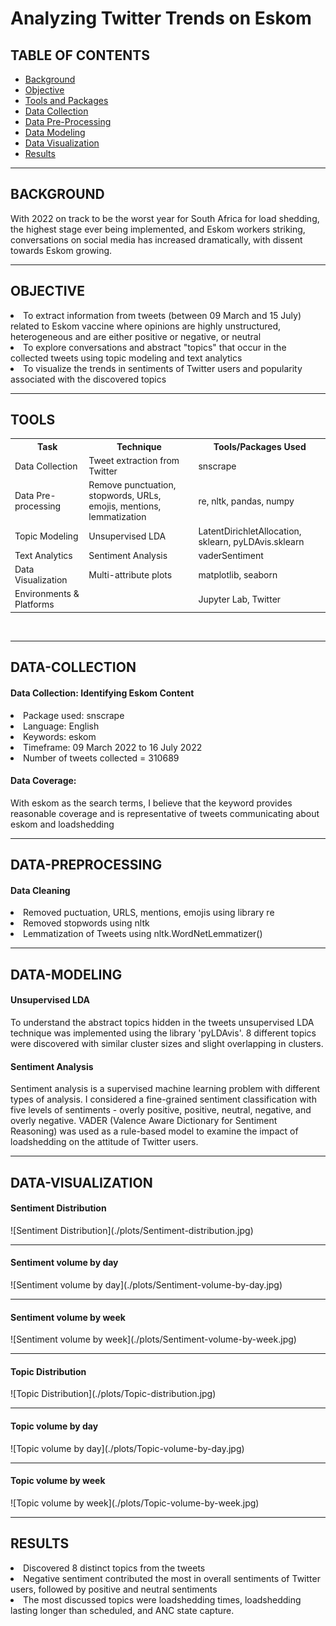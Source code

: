 # Analyzing Twitter Trends on Eskom

## TABLE OF CONTENTS

* [Background](#background)
* [Objective](#objective)
* [Tools and Packages](#tools)
* [Data Collection](#data-collection)
* [Data Pre-Processing](#data-preprocessing)
* [Data Modeling](#data-modeling)
* [Data Visualization](#data-visualization)
* [Results](#results)


<hr>

## BACKGROUND 
With 2022 on track to be the worst year for South Africa for load shedding, the highest stage ever being implemented, and Eskom workers striking, conversations on social media has increased dramatically, with dissent towards Eskom growing.

<hr>

## OBJECTIVE 
<li>To extract information from tweets (between 09 March and 15 July) related to Eskom vaccine where opinions are highly unstructured, heterogeneous and are either positive or negative, or neutral</li>
<li>To explore conversations and abstract "topics" that occur in the collected tweets using topic modeling and text analytics</li> 
<li>To visualize the trends in sentiments of Twitter users and popularity associated with the discovered topics</li> 

<hr> 

## TOOLS

<table style="width:100%">
  <tr>
    <th>Task</th>
    <th>Technique</th> 
    <th>Tools/Packages Used</th>
  </tr>
  <tr>
    <td>Data Collection</td>
    <td>Tweet extraction from Twitter</td> 
    <td>snscrape</td>
  </tr>
  <tr>
    <td>Data Pre-processing</td>
    <td>Remove punctuation, stopwords, URLs, emojis, mentions, lemmatization</td> 
    <td>re, nltk, pandas, numpy</td>
  </tr>
  <tr>
    <td>Topic Modeling</td>
    <td>Unsupervised LDA</td> 
    <td>LatentDirichletAllocation, sklearn, pyLDAvis.sklearn</td>
  </tr>
  <tr>
    <td>Text Analytics</td>
    <td>Sentiment Analysis</td> 
    <td>vaderSentiment</td>
  </tr>
  <tr>
    <td>Data Visualization</td>
    <td>Multi-attribute plots</td> 
    <td>matplotlib, seaborn</td>
  </tr>
  <tr>
    <td>Environments &amp Platforms</td>
    <td></td> 
    <td>Jupyter Lab, Twitter</td>
  </tr>
</table><br>

<hr>

## DATA-COLLECTION 

<h4>Data Collection: Identifying Eskom Content</h4>

<li>Package used: snscrape</li>
<li>Language: English</li>
<li>Keywords: eskom</li>
<li>Timeframe: 09 March 2022 to 16 July 2022</li>
<li>Number of tweets collected = 310689</li>

<h4>Data Coverage:</h4>
With eskom as the search terms, I believe that the keyword provides reasonable coverage and is representative of tweets communicating about eskom and loadshedding <br>

<hr>

## DATA-PREPROCESSING

<h4>Data Cleaning</h4> 

<li>Removed puctuation, URLS, mentions, emojis using library re</li> 
<li>Removed stopwords using nltk</li> 
<li>Lemmatization of Tweets using nltk.WordNetLemmatizer()</li>

<hr>

## DATA-MODELING

<h4>Unsupervised LDA</h4>
To understand the abstract topics hidden in the tweets unsupervised LDA technique was implemented using the library 'pyLDAvis'. 8 different topics were discovered with similar cluster sizes and slight overlapping in clusters.
<h4>Sentiment Analysis</h4>
Sentiment analysis is a supervised machine learning problem with different types of analysis. I considered a fine-grained sentiment classification with five levels of sentiments - overly positive, positive, neutral, negative, and overly negative. VADER (Valence Aware Dictionary for Sentiment Reasoning) was used as a rule-based model to examine the impact of loadshedding on the attitude of Twitter users. 

<hr>

## DATA-VISUALIZATION 

<h4>Sentiment Distribution</h4>
![Sentiment Distribution](./plots/Sentiment-distribution.jpg)
<hr>

<h4>Sentiment volume by day</h4>
![Sentiment volume by day](./plots/Sentiment-volume-by-day.jpg)
<hr>

<h4>Sentiment volume by week</h4>
![Sentiment volume by week](./plots/Sentiment-volume-by-week.jpg)
<hr>

<h4>Topic Distribution</h4>
![Topic Distribution](./plots/Topic-distribution.jpg)
<hr>

<h4>Topic volume by day</h4>
![Topic volume by day](./plots/Topic-volume-by-day.jpg)
<hr>

<h4>Topic volume by week</h4>
![Topic volume by week](./plots/Topic-volume-by-week.jpg)
<hr>

## RESULTS 
<li> Discovered 8 distinct topics from the tweets</li>
<li>Negative sentiment contributed the most in overall sentiments of Twitter users, followed by positive and neutral sentiments</li>
<li>The most discussed topics were loadshedding times, loadshedding lasting longer than scheduled, and ANC state capture.</li>
